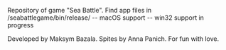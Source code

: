Repository of game "Sea Battle".
Find app files in /seabattlegame/bin/release/
-- macOS support
-- win32 support in progress

Developed by Maksym Bazala.
Spites by Anna Panich.
For fun with love.
